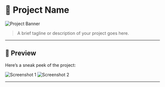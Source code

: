 
# 🚀 Project Name

![Project Banner](https://cdn.discordapp.com/attachments/1306134415818231818/1359859437824774295/Screenshot_2.png?ex=67f9034a&is=67f7b1ca&hm=caa1e4cec3e230e2fafcdf2b6ef258ce1a0ad7abb56f05c379b61a01a16126a5&)

> A brief tagline or description of your project goes here.

---

## 📸 Preview

Here’s a sneak peek of the project:

![Screenshot 1](https://media.discordapp.net/attachments/1306134415818231818/1359859438676345015/Screenshot_5.png?ex=67f9034b&is=67f7b1cb&hm=5e335df065629e067e8d4f9fc777c9c3405df33504b5e29416bfc324d2c71be5&=&format=webp&quality=lossless&width=1421&height=800)
![Screenshot 2](https://media.discordapp.net/attachments/1306134415818231818/1359859439179399168/Screenshot_6.png?ex=67f9034b&is=67f7b1cb&hm=a8dd4191ff05d4848925858280da9b6f73264ccb81beeb36f478d2627eaa27a2&=&format=webp&quality=lossless&width=1421&height=800)

---



